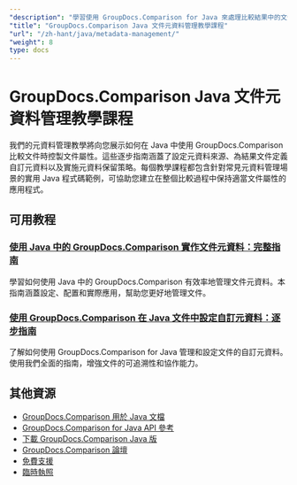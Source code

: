 ```yaml
---
"description": "學習使用 GroupDocs.Comparison for Java 來處理比較結果中的文件元資料、屬性和元資料配置。"
"title": "GroupDocs.Comparison Java 文件元資料管理教學課程"
"url": "/zh-hant/java/metadata-management/"
"weight": 8
type: docs
---
```

# GroupDocs.Comparison Java 文件元資料管理教學課程

我們的元資料管理教學將向您展示如何在 Java 中使用 GroupDocs.Comparison 比較文件時控製文件屬性。這些逐步指南涵蓋了設定元資料來源、為結果文件定義自訂元資料以及實施元資料保留策略。每個教學課程都包含針對常見元資料管理場景的實用 Java 程式碼範例，可協助您建立在整個比較過程中保持適當文件屬性的應用程式。

## 可用教程

### [使用 Java 中的 GroupDocs.Comparison 實作文件元資料：完整指南](./implement-metadata-groupdocs-comparison-java-guide/)
學習如何使用 Java 中的 GroupDocs.Comparison 有效率地管理文件元資料。本指南涵蓋設定、配置和實際應用，幫助您更好地管理文件。

### [使用 GroupDocs.Comparison 在 Java 文件中設定自訂元資料：逐步指南](./groupdocs-comparison-java-custom-metadata-guide/)
了解如何使用 GroupDocs.Comparison for Java 管理和設定文件的自訂元資料。使用我們全面的指南，增強文件的可追溯性和協作能力。

## 其他資源

- [GroupDocs.Comparison 用於 Java 文檔](https://docs.groupdocs.com/comparison/java/)
- [GroupDocs.Comparison for Java API 參考](https://reference.groupdocs.com/comparison/java/)
- [下載 GroupDocs.Comparison Java 版](https://releases.groupdocs.com/comparison/java/)
- [GroupDocs.Comparison 論壇](https://forum.groupdocs.com/c/comparison)
- [免費支援](https://forum.groupdocs.com/)
- [臨時執照](https://purchase.groupdocs.com/temporary-license/)